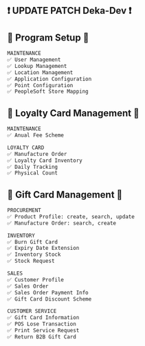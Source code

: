 ## ❗️ UPDATE PATCH Deka-Dev ❗️

## 🚀 Program Setup 🚀

```bash
MAINTENANCE
✅ User Management
✅ Lookup Management
✅ Location Management
✅ Application Configuration
✅ Point Configuration
✅ PeopleSoft Store Mapping
```

## 🤝 Loyalty Card Management 🤝

```bash
MAINTENANCE
✅ Anual Fee Scheme

LOYALTY CARD
✅ Manufacture Order
✅ Loyalty Card Inventory
✅ Daily Tracking
✅ Physical Count
```

## 🎁 Gift Card Management 🎁

```bash
PROCUREMENT
✅ Product Profile: create, search, update
✅ Manufacture Order: search, create

INVENTORY
✅ Burn Gift Card
✅ Expiry Date Extension
✅ Inventory Stock
✅ Stock Request

SALES
✅ Customer Profile
✅ Sales Order
✅ Sales Order Payment Info
✅ Gift Card Discount Scheme

CUSTOMER SERVICE
✅ Gift Card Information
✅ POS Lose Transaction
✅ Print Service Request
✅ Return B2B Gift Card
